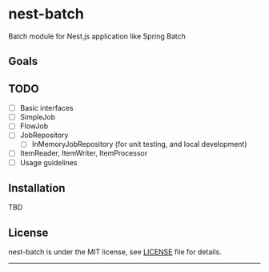 # nest-batch

Batch module for Nest.js application like Spring Batch

## Goals

## TODO

- [ ] Basic interfaces
- [ ] SimpleJob
- [ ] FlowJob
- [ ] JobRepository
  - [ ] InMemoryJobRepository (for unit testing, and local development)
- [ ] ItemReader, ItemWriter, ItemProcessor
- [ ] Usage guidelines

## Installation

TBD

## License

nest-batch is under the MIT license, see [LICENSE](./LICENSE) file for details.

---
